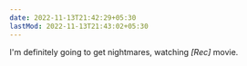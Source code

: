 ```yaml
---
date: 2022-11-13T21:42:29+05:30
lastMod: 2022-11-13T21:43:02+05:30
---
```


I'm definitely going to get nightmares, watching _[Rec]_ movie.
